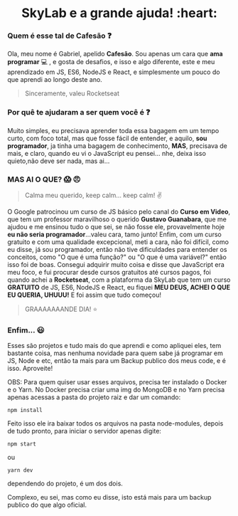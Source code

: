 <h1 align='center'> SkyLab e a grande ajuda! :heart: </h1>

### Quem é esse tal de Cafesão :question:

Ola, meu nome é Gabriel, apelido **Cafesão**.
Sou apenas um cara que **ama programar** :computer: , e gosta de desafios, e isso e algo diferente, este e meu aprendizado em JS, ES6, NodeJS e React, e simplesmente um pouco do que aprendi ao longo deste ano.

> Sinceramente, valeu Rocketseat

### Por quê te ajudaram a ser quem você é :question:

Muito simples, eu precisava aprender toda essa bagagem em um tempo curto, com foco total, mas que fosse fácil de entender, e aquilo, **sou programador**, ja tinha uma bagagem de conhecimento, **MAS**, precisava de mais, e claro, quando eu vi o JavaScript eu pensei… nhe, deixa isso quieto,não deve ser nada, mas ai...

### MAS AI O QUE? :scream: :angry:

> Calma meu querido, keep calm… keep calm! :v:

O Google patrocinou um curso de JS básico pelo canal do **Curso em Video**, que tem um professor maravilhoso o querido **Gustavo Guanabara**, que me ajudou e me ensinou tudo o que sei, se não fosse ele, provavelmente hoje **eu não seria programador**...valeu cara, tamo junto!
Enfim, com um curso gratuito e com uma qualidade excepcional, meti a cara, não foi difícil, como eu disse, já sou programador, então não tive dificuldades para entender os conceitos, como "O que é uma função?" ou "O que é uma variável?" então isso foi de boas.
Consegui adquirir muito coisa e disse que JavaScript era meu foco, e fui procurar desde cursos gratuitos até cursos pagos, foi quando achei a **Rocketseat**, com a plataforma da SkyLab que tem um curso **GRATUITO** de JS, ES6, NodeJS e React, eu fiquei **MEU DEUS, ACHEI O QUE EU QUERIA, UHUUU!**
E foi assim que tudo começou!

> GRAAAAAAANDE DIA! :star:

### Enfim... :smiley:

Esses são projetos e tudo mais do que aprendi e como apliquei eles, tem bastante coisa, mas nenhuma novidade para quem sabe já programar em JS, Node e etc, então ta mais para um Backup publico dos meus code, e é isso.
Aproveite!

OBS: Para quem quiser usar esses arquivos, precisa ter instalado o Docker e o Yarn.
No Docker precisa criar uma img do MongoDB e no Yarn precisa apenas acessas a pasta do projeto raiz e dar um comando:
```
npm install
```
Feito isso ele ira baixar todos os arquivos na pasta node-modules, depois de tudo pronto, para iniciar o servidor apenas digite:
```
npm start
```
ou
```
yarn dev
```
dependendo do projeto, é um dos dois.

Complexo, eu sei, mas como eu disse, isto está mais para um backup publico do que algo oficial.